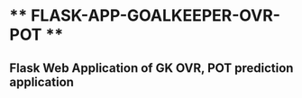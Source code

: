 # ** FLASK-APP-GOALKEEPER-OVR-POT **
## Flask Web Application of GK OVR, POT prediction application

